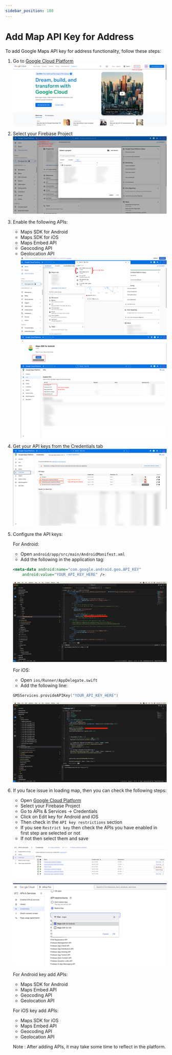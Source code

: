 ```yaml
---
sidebar_position: 180
---
```

# Add Map API Key for Address

To add Google Maps API key for address functionality, follow these steps:

1. Go to [Google Cloud Platform](https://cloud.google.com/)
   ![Google Cloud Console](./img/mapAPI1.png)

2. Select your Firebase Project
   ![Select Project](./img/mapAPI2.png)

3. Enable the following APIs:
   - Maps SDK for Android
   - Maps SDK for iOS
   - Maps Embed API  
   - Geocoding API
   - Geolocation API
   ![Enable APIs](./img/mapAPI3.png)
   ![Enable APIs Step 2](./img/mapAPI4.png)
   ![API List](./img/mapAPI5.png)

4. Get your API keys from the Credentials tab
   ![API Keys](./img/mapAPI6.png)

5. Configure the API keys:

   For Android:
   - Open `android/app/src/main/AndroidManifest.xml`
   - Add the following in the application tag:
   ```xml
   <meta-data android:name="com.google.android.geo.API_KEY"
       android:value="YOUR_API_KEY_HERE" />
   ```
   ![Android Setup](./img/mapAPI7.png)

   For iOS:
   - Open `ios/Runner/AppDelegate.swift`
   - Add the following line:
   ```swift
   GMSServices.provideAPIKey("YOUR_API_KEY_HERE")
   ```
   ![iOS Setup](./img/mapAPI8.png) 

6. If you face issue in loading map, then you can check the following steps:
   - Open [Google Cloud Platform](https://cloud.google.com/)
   - Select your Firebase Project
   - Go to APIs & Services -> Credentials
   - Click on Edit key for Android and iOS
   - Then check in the `API key restrictions` section
   - If you see `Restrict key` then check the APIs you have enabled in first step are selected or not
   - If not then select them and save

   ![Google Cloud Platform](./img/mapAPI10.png)
   

   ![Google Cloud Platform](./img/mapAPI9.png)

   For Android key add APIs: 
   - Maps SDK for Android
   - Maps Embed API
   - Geocoding API
   - Geolocation API

   For iOS key add APIs:   
    - Maps SDK for iOS
    - Maps Embed API
    - Geocoding API
    - Geolocation API

   Note : After adding APIs, it may take some time to reflect in the platform.

   